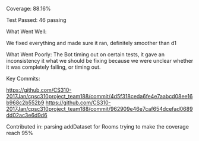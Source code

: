 Coverage: 88.16%

Test Passed: 46 passing

What Went Well:

We fixed everything and made sure it ran, definitely smoother than d1

What Went Poorly:
The Bot timing out on certain tests, it gave an inconsistency it what we should be fixing because we were unclear
whether it was completely failing, or timing out.

Key Commits:

https://github.com/CS310-2017Jan/cpsc310project_team188/commit/4d5f318ceda6fe4e7aabcd08ee16b968c2b552b9
https://github.com/CS310-2017Jan/cpsc310project_team188/commit/962909e46e7caf654dcefad0689dd02ac3e6d9d6

Contributed in:
parsing addDataset for Rooms
trying to make the coverage reach 95%